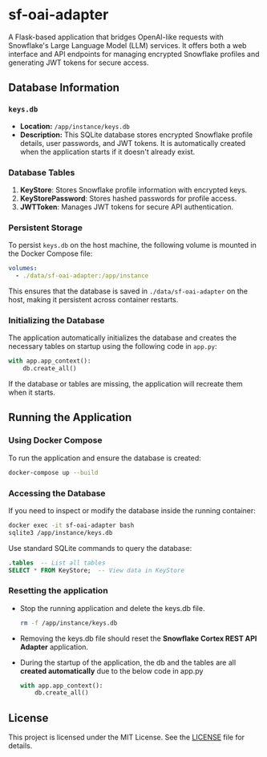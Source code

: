 # sf-oai-adapter

A Flask-based application that bridges OpenAI-like requests with Snowflake's Large Language Model (LLM) services. It offers both a web interface and API endpoints for managing encrypted Snowflake profiles and generating JWT tokens for secure access.

## Database Information

### `keys.db`
- **Location:** `/app/instance/keys.db`
- **Description:** This SQLite database stores encrypted Snowflake profile details, user passwords, and JWT tokens. It is automatically created when the application starts if it doesn't already exist.

### Database Tables
1. **KeyStore**: Stores Snowflake profile information with encrypted keys.
2. **KeyStorePassword**: Stores hashed passwords for profile access.
3. **JWTToken**: Manages JWT tokens for secure API authentication.

### Persistent Storage
To persist `keys.db` on the host machine, the following volume is mounted in the Docker Compose file:
```yaml
volumes:
  - ./data/sf-oai-adapter:/app/instance
```

This ensures that the database is saved in `./data/sf-oai-adapter` on the host, making it persistent across container restarts.

### Initializing the Database
The application automatically initializes the database and creates the necessary tables on startup using the following code in `app.py`:
```python
with app.app_context():
    db.create_all()
```

If the database or tables are missing, the application will recreate them when it starts.

## Running the Application

### Using Docker Compose
To run the application and ensure the database is created:
```bash
docker-compose up --build
```

### Accessing the Database
If you need to inspect or modify the database inside the running container:
```bash
docker exec -it sf-oai-adapter bash
sqlite3 /app/instance/keys.db
```

Use standard SQLite commands to query the database:
```sql
.tables  -- List all tables
SELECT * FROM KeyStore;  -- View data in KeyStore
```

### Resetting the application

- Stop the running application and delete the keys.db file.
  
    ```bash
    rm -f /app/instance/keys.db
    ```

- Removing the keys.db file should reset the **Snowflake Cortex REST API Adapter** application.

- During the startup of the application, the db and the tables are all **created automatically** due to the below code in app.py
  
    ```python
    with app.app_context():
        db.create_all()
    ```

## License
This project is licensed under the MIT License. See the [LICENSE](LICENSE) file for details.
